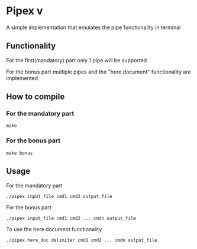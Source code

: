 # Pipex v

A simple implementation that emulates the pipe functionality in terminal

## Functionality

For the first(mandatory) part only 1 pipe will be supported

For the bonus part multiple pipes and the "here document" functionality are implemented

## How to compile

### For the mandatory part
```
make
```

### For the bonus part
```
make bonus
```

## Usage
For the mandatory part
```
./pipex input_file cmd1 cmd2 output_file
```

For the bonus part
```
./pipex input_file cmd1 cmd2 ... cmdn output_file
```

To use the here document functionality
```
./pipex here_doc delimiter cmd1 cmd2 ... cmdn output_file
```
